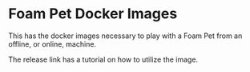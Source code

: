 

# Foam Pet Docker Images
This has the docker images necessary to play with a Foam Pet
from an offline, or online, machine.

The release link has a tutorial on how to utilize the image.
